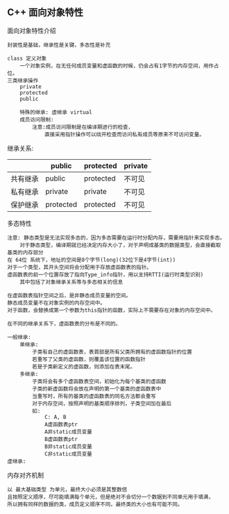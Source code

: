 ## C++ 面向对象特性

面向对象特性介绍

    封装性是基础，继承性是关键，多态性是补充

    class 定义对象
        一个对象实例，在无任何成员变量和虚函数的时候，仍会占有1字节的内存空间，用作占位。
    三类继承操作
        private
        protected
        public

        特殊的继承: 虚继承 virtual
        成员访问限制:
            注意:成员访问限制是在编译期进行的检查，
                直接采用指针操作可以绕开检查而访问私有成员等原来不可访问变量。

继承关系:

||public|protected|private
|-|-|-|-|
共有继承|public|protected|不可见
私有继承|private|private|不可见
保护继承|protected|protected|不可见

多态特性

    注意: 静态类型是无法实现多态的，因为多态需要在运行时分配内存，需要用指针来实现多态。
        对于静态类型，编译期就已经决定内存大小了，对于声明成基类的数据类型，会直接截取基类的内存部分
    在 64位 系统下，地址的空间是8个字节(long)(32位下是4字节(int))
    对于一个类型，其开头空间将会分配用于存放虚函数表的指针。
    虚函数表的前一个位置存放了指向Type_info指针，用以支持RTTI(运行时类型识别)
        其中包括了对象继承关系等与多态相关的信息
    
    在虚函数表指针空间之后，是非静态成员变量的空间。
    静态成员变量不在对象实例的内存空间中。
    对于函数，会替换成第一个参数为this指针的函数，实际上不需要存在对象的内存空间中。

    在不同的继承关系下，虚函数表的分布是不同的。

    一般继承:
        单继承:
            子类有自己的虚函数表，表首部是所有父类所拥有的虚函数指针的位置
            若重写了父类的虚函数，则覆盖该位置的函数指针
            若是子类新定义的虚函数，则添加在表末尾。
        多继承:
            子类将会有多个虚函数表空间，初始化为每个基类的虚函数
            子类的新虚函数将会放在声明的第一个基类的虚函数表中
            当重写时，所有的基类的虚函数表的同名方法都会重写
            对于内存空间，按照声明的基类顺序排列，子类空间加在最后
            如:
                C: A, B
                A虚函数表ptr
                A非static成员变量
                B虚函数表ptr
                B非static成员变量
                C非static成员变量
    虚继承:


内存对齐机制

    以 最大基础类型 为单元，最终大小必须是其整数倍
    且按照定义顺序，尽可能填满每个单元，但是绝对不会切分一个数据到不同单元用于填满，
    所以拥有同样的数据的类，成员定义顺序不同，最终类的大小也有可能不同。
